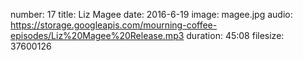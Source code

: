 number: 17
title: Liz Magee
date: 2016-6-19
image: magee.jpg
audio: https://storage.googleapis.com/mourning-coffee-episodes/Liz%20Magee%20Release.mp3
duration: 45:08
filesize: 37600126
